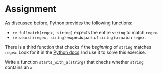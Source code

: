 # Assignment

As discussed before, Python provides the following functions:

* `re.fullmatch(regex, string)` expects the entire `string` to match `regex`.
* `re.search(regex, string)` expects part of `string` to match `regex`.

There is a third function that checks if the *beginning* of `string` matches `regex`.
Look for it in the [Python docs](https://docs.python.org/3/library/re.html) and use it to solve this exercise.

Write a function `starts_with_a(string)` that checks whether `string` contains an `a`.
